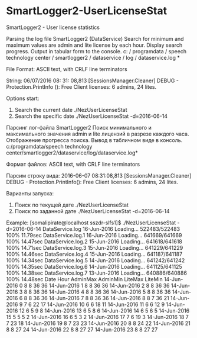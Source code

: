 # SmartLogger2-UserLicenseStat
SmartLogger2 - User license statistics

Parsing the log file SmartLogger2 (DataService)
Search for minimum and maximum values are admin and lite license by each hour.
Display search progress. Output in tabular form to the console.
c: / programdata / speech technology center / smartlogger2 / dataservice / log / dataservice.log *

File Format:
ASCII text, with CRLF line terminators

String:
06/07/2016 08: 31: 08,813 [SessionsManager.Cleaner] DEBUG - Protection.PrintInfo (): Free Client licenses: 6 admins, 24 lites.

Options start:
1) Search the current date
./NezUserLicenseStat
2) Search the specific date
./NezUserLicenseStat -d=2016-06-14


Парсинг лог-файла SmartLogger2
Поиск минимального и максимального значения admin и lite лицензий в разрезе каждого часа.
Отображение прогресса поиска. Вывод в табличном виде в консоль.
c:/programdata/speech technology center/smartlogger2/dataservice/log/dataservice.log*

Формат файлов:
ASCII text, with CRLF line terminators

Парсим строку вида:
2016-06-07 08:31:08,813 [SessionsManager.Cleaner] DEBUG - Protection.PrintInfo(): Free Client licenses: 6 admins, 24 lites.

Варианты запуска:
1) Поиск по текущей дате
./NezUserLicenseStat
2) Поиск по заданной дате
./NezUserLicenseStat -d=2016-06-14

Example:
[somalipirate@localhost sszdr-slfs1]$ ./NezUserLicenseStat -d=2016-06-14
DataService.log 16-Jun-2016
Loading...
522483/522483 100% 11.79sec
DataService.log.1 16-Jun-2016
Loading...
641669/641669 100% 14.47sec
DataService.log.2 15-Jun-2016
Loading...
641618/641618 100% 14.71sec
DataService.log.3 15-Jun-2016
Loading...
641229/641229 100% 14.46sec
DataService.log.4 15-Jun-2016
Loading...
641187/641187 100% 14.34sec
DataService.log.5 14-Jun-2016
Loading...
641242/641242 100% 14.35sec
DataService.log.6 14-Jun-2016
Loading...
641125/641125 100% 14.38sec
DataService.log.7 13-Jun-2016
Loading...
640886/640886 100% 14.48sec
       Date Hour AdminMax AdminMin LiteMax LiteMin
14-Jun-2016    0        8        8      36      36
14-Jun-2016    1        8        8      36      36
14-Jun-2016    2        8        8      36      36
14-Jun-2016    3        8        8      36      36
14-Jun-2016    4        8        8      36      36
14-Jun-2016    5        8        8      36      36
14-Jun-2016    6        8        8      36      36
14-Jun-2016    7        8        8      36      36
14-Jun-2016    8        8        7      36      21
14-Jun-2016    9        7        6      22      17
14-Jun-2016   10        6        6      18      11
14-Jun-2016   11        6        6      12       9
14-Jun-2016   12        6        5       9       8
14-Jun-2016   13        6        5       8       6
14-Jun-2016   14        6        5       6       5
14-Jun-2016   15        5        5       5       2
14-Jun-2016   16        6        5       3       2
14-Jun-2016   17        7        6      19       3
14-Jun-2016   18        7        7      23      18
14-Jun-2016   19        8        7      23      23
14-Jun-2016   20        8        8      24      22
14-Jun-2016   21        8        8      27      24
14-Jun-2016   22        8        8      27      27
14-Jun-2016   23        8        8      27      27
